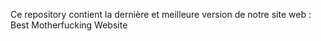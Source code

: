 Ce repository contient la dernière et meilleure version de notre site web : Best Motherfucking Website